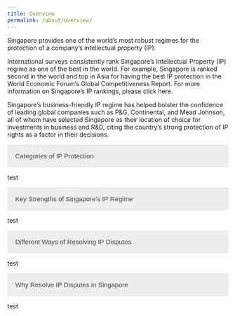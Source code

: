```yaml
---
title: Overview
permalink: /about/overview/
---
```


<meta name="viewport" content="width=device-width, initial-scale=1">
<style>
.accordion {
  background-color: #eee;
  color: #444;
  cursor: pointer;
  padding: 18px;
  width: 100%;
  border: none;
  text-align: left;
  outline: none;
  font-size: 15px;
  transition: 0.4s;
}

.active, .accordion:hover {
  background-color: #ccc;
}

.accordion:after {
  content: '\002B';
  color: #777;
  font-weight: bold;
  float: right;
  margin-left: 5px;
}

.active:after {
  content: "\2212";
}

.panel {
  padding: 0 18px;
  background-color: white;
  max-height: 0;
  overflow: hidden;
  transition: max-height 0.2s ease-out;
}
</style>
</head>
<body>

<p>Singapore provides one of the world’s most robust regimes for the protection of a company’s intellectual property (IP).</p>
<p>International surveys consistently rank Singapore’s Intellectual Property (IP) regime as one of the best in the world. For example, Singapore is ranked second in the world and top in Asia for having the best IP protection in the World Economic Forum’s Global Competitiveness Report. For more information on Singapore’s IP rankings, please click here.</p>
<p>Singapore’s business-friendly IP regime has helped bolster the confidence of leading global companies such as P&G, Continental, and Mead Johnson, all of whom have selected Singapore as their location of choice for investments in business and R&D, citing the country’s strong protection of IP rights as a factor in their decisions.
</p>
<button class="accordion">Categories of IP Protection</button>
<div class="panel">
  <p>test</p>
</div>

<button class="accordion">Key Strengths of Singapore’s IP Regime</button>
<div class="panel">
  <p>test</p>
</div>

<button class="accordion">Different Ways of Resolving IP Disputes</button>
<div class="panel">
  <p>test</p>
</div>

<button class="accordion">Why Resolve IP Disputes in Singapore</button>
<div class="panel">
  <p>test</p>
</div>

<script>
var acc = document.getElementsByClassName("accordion");
var i;

for (i = 0; i < acc.length; i++) {
  acc[i].addEventListener("click", function() {
    this.classList.toggle("active");
    var panel = this.nextElementSibling;
    if (panel.style.maxHeight) {
      panel.style.maxHeight = null;
    } else {
      panel.style.maxHeight = panel.scrollHeight + "px";
    } 
  });
}
</script>

